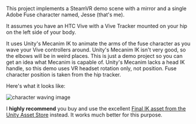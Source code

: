 This project implements a SteamVR demo scene with a mirror and a single Adobe Fuse character named, Jesse (that's me).

It assumes you have an HTC Vive with a Vive Tracker mounted on your hip on the left side of your body.

It uses Unity's Mecanim IK to animate the arms of the fuse character as you wave your Vive controllers around. Unity's Mecanim IK isn't very good, so the elbows will be in weird places.
This is just a demo project so you can get an idea what Mecanim is capable of. Unity's Mecanim lacks a head IK handle, so this demo uses VR headset rotation only, not position.
Fuse character position is taken from the hip tracker.

Here's what it looks like:

![character waving image](http://i.imgur.com/hC33RQi.gif "Waving")

I **highly recommend** you buy and use the excellent [Final IK asset from the Unity Asset Store](https://www.assetstore.unity3d.com/#!/content/14290?aid=1100l35sb) instead. It works much better for this purpose.
